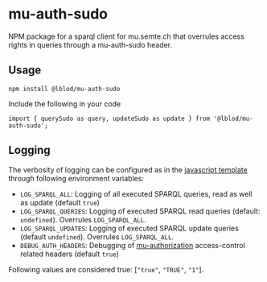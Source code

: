 # mu-auth-sudo
NPM package for a sparql client for mu.semte.ch that overrules access rights in queries through a mu-auth-sudo header.

## Usage
```
npm install @lblod/mu-auth-sudo
```

Include the following in your code
```
import { querySudo as query, updateSudo as update } from '@lblod/mu-auth-sudo';
```

## Logging

The verbosity of logging can be configured as in the [javascript template](https://github.com/mu-semtech/mu-javascript-template/blob/6ff43eaf51856783c6946e82344e31a3348ce4a3/README.md#logging) through following environment variables:

- `LOG_SPARQL_ALL`: Logging of all executed SPARQL queries, read as well as update (default `true`)
- `LOG_SPARQL_QUERIES`: Logging of executed SPARQL read queries (default: `undefined`). Overrules `LOG_SPARQL_ALL`.
- `LOG_SPARQL_UPDATES`: Logging of executed SPARQL update queries (default `undefined`). Overrules `LOG_SPARQL_ALL`.
- `DEBUG_AUTH_HEADERS`: Debugging of [mu-authorization](https://github.com/mu-semtech/mu-authorization) access-control related headers (default `true`)

Following values are considered true: [`"true"`, `"TRUE"`, `"1"`].

